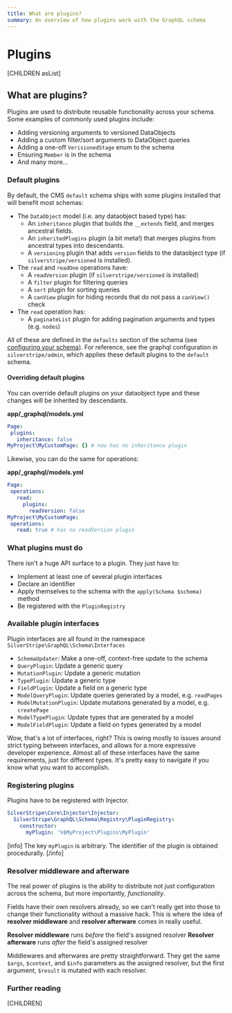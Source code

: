 ```yaml
---
title: What are plugins?
summary: An overview of how plugins work with the GraphQL schema
---
```


# Plugins

[CHILDREN asList]

## What are plugins?

Plugins are used to distribute reusable functionality across your schema. Some examples of commonly used plugins include:

* Adding versioning arguments to versioned DataObjects
* Adding a custom filter/sort arguments to DataObject queries
* Adding a one-off `VerisionedStage` enum to the schema
* Ensuring `Member` is in the schema
* And many more...

### Default plugins

By default, the CMS `default` schema ships with some plugins installed that will benefit most schemas:

* The `DataObject` model (i.e. any dataobject based type) has:
    * An `inheritance` plugin that builds the `__extends` field, and merges ancestral fields.
    * An `inheritedPlugins` plugin (a bit meta!) that merges plugins from ancestral types into descendants.
    * A `versioning` plugin that adds `version` fields to the dataobject type (if `silverstripe/versioned` is installed).
* The `read` and `readOne` operations have:
    * A `readVersion` plugin (if `silverstripe/versioned` is installed)
    * A `filter` plugin for filtering queries
    * A `sort` plugin for sorting queries
    * A `canView` plugin for hiding records that do not pass a `canView()` check
 * The `read` operation has:
    * A `paginateList` plugin for adding pagination arguments and types (e.g. `nodes`)

All of these are defined in the `defaults` section of the schema (see [configuring your schema](../getting_started/configuring_your_schema)). For reference, see the graphql configuration in `silverstripe/admin`, which applies
these default plugins to the `default` schema.

 #### Overriding default plugins
 
 You can override default plugins on your dataobject type and these changes will be inherited by descendants.
 
 **app/_graphql/models.yml**
 ```yaml
Page:
  plugins:
    inheritance: false
MyProject\MyCustomPage: {} # now has no inheritance plugin 
```

Likewise, you can do the same for operations:

 **app/_graphql/models.yml**
 ```yaml
Page:
  operations:
    read:
      plugins:
        readVersion: false
MyProject\MyCustomPage:
  operations:
    read: true # has no readVersion plugin 
```


### What plugins must do

There isn't a huge API surface to a plugin. They just have to:

* Implement at least one of several plugin interfaces
* Declare an identifier
* Apply themselves to the schema with the `apply(Schema $schema)` method
* Be registered with the `PluginRegistry`


### Available plugin interfaces

Plugin interfaces are all found in the namespace `SilverStripe\GraphQL\Schema\Interfaces`

* `SchemaUpdater`: Make a one-off, context-free update to the schema
* `QueryPlugin`: Update a generic query
* `MutationPlugin`: Update a generic mutation
* `TypePlugin`: Update a generic type
* `FieldPlugin`: Update a field on a generic type
* `ModelQueryPlugin`: Update queries generated by a model, e.g. `readPages`
* `ModelMutationPlugin`: Update mutations generated by a model, e.g. `createPage`
* `ModelTypePlugin`: Update types that are generated by a model
* `ModelFieldPlugin`: Update a field on types generated by a model

Wow, that's a lot of interfaces, right? This is owing mostly to issues around strict typing between interfaces,
and allows for a more expressive developer experience. Almost all of these interfaces have the same requirements,
just for different types. It's pretty easy to navigate if you know what you want to accomplish.

### Registering plugins

Plugins have to be registered with Injector.

```yaml
SilverStripe\Core\Injector\Injector:
  SilverStripe\GraphQL\Schema\Registry\PluginRegistry:
    constructor:
      myPlugin: '%$MyProject\Plugins\MyPlugin'
```

[info]
The key `myPlugin` is arbitrary. The identifier of the plugin is obtained procedurally.
[/info]

### Resolver middleware and afterware

The real power of plugins is the ability to distribute not just configuration across the schema, but
more importantly, _functionality_.

Fields have their own resolvers already, so we can't really get into those to change
their functionality without a massive hack. This is where the idea of **resolver middleware** and
**resolver afterware** comes in really useful.

**Resolver middleware** runs _before_ the field's assigned resolver
**Resolver afterware** runs _after_ the field's assigned resolver

Middlewares and afterwares are pretty straightforward. They get the same `$args`, `$context`, and `$info`
parameters as the assigned resolver, but the first argument, `$result` is mutated with each resolver.

### Further reading

[CHILDREN]
